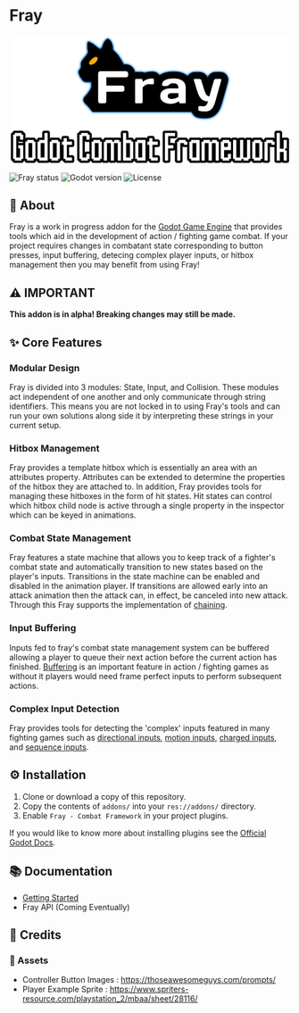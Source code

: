 # Fray

<p align="center">
  <a href="https://godotengine.org">
    <img src="docs/fray_banner.png" width="500" alt="Godot Engine logo">
  </a>
</p>


![Fray status](https://img.shields.io/badge/status-alpha-red) ![Godot version](https://img.shields.io/badge/godot-v3.4-blue)  ![License](https://img.shields.io/badge/license-MIT-informational)

## 📖 About

Fray is a work in progress addon for the [Godot Game Engine](https://godotengine.org) that provides tools which aid in the development of action / fighting game combat. If your project requires changes in combatant state corresponding to button presses, input buffering, detecing complex player inputs, or hitbox management then you may benefit from using Fray!

## ⚠️ IMPORTANT

**This addon is in alpha! Breaking changes may still be made.**

## ✨ Core Features

### Modular Design

Fray is divided into 3 modules: State, Input, and Collision. These modules act independent of one another and only communicate through string identifiers. This means you are not locked in to using Fray's tools and can run your own solutions along side it by interpreting these strings in your current setup.

### Hitbox Management

Fray provides a template hitbox which is essentially an area with an attributes property. Attributes can be extended to determine the properties of the hitbox they are attached to. In addition, Fray provides tools for managing these hitboxes in the form of hit states. Hit states can control which hitbox child node is active through a single property in the inspector which can be keyed in animations.

### Combat State Management

Fray features a state machine that allows you to keep track of a fighter's combat state and automatically transition to new states based on the player's inputs.
Transitions in the state machine can be enabled and disabled in the animation player. If transitions are allowed early into an attack animation then the attack can, in effect, be canceled into new attack. Through this Fray supports the implementation of [chaining](https://glossary.infil.net/?t=Chain).

### Input Buffering

Inputs fed to fray's combat state management system can be buffered allowing a player to queue their next action before the current action has finished. [Buffering](https://en.wiktionary.org/wiki/Appendix:Glossary_of_fighting_games#Buffering) is an important feature in action / fighting games as without it players would need frame perfect inputs to perform subsequent actions.

### Complex Input Detection

Fray provides tools for detecting the 'complex' inputs featured in many fighting games such as [directional inputs](https://mugen.fandom.com/wiki/Command_input#Directional_inputs), [motion inputs](https://mugen.fandom.com/wiki/Command_input#Motion_input), [charged inputs](https://clips.twitch.tv/FuriousObservantOrcaGrammarKing-c1wo4zhroMVZ9I7y), and [sequence inputs](https://mugen.fandom.com/wiki/Command_input#Sequence_inputs).

## ⚙ Installation

1. Clone or download a copy of this repository.
2. Copy the contents of `addons/` into your `res://addons/` directory.
3. Enable `Fray - Combat Framework` in your project plugins.

If you would like to know more about installing plugins see the [Official Godot Docs](https://docs.godotengine.org/en/stable/tutorials/plugins/editor/installing_plugins.html).

## 📚 Documentation

- [Getting Started](./docs/getting_started/index.md)
- Fray API (Coming Eventually)

## 📃 Credits

### 🎨 Assets

- Controller Button Images : <https://thoseawesomeguys.com/prompts/>
- Player Example Sprite : <https://www.spriters-resource.com/playstation_2/mbaa/sheet/28116/>
